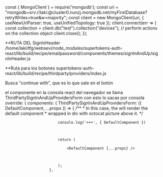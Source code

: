 
const { MongoClient } = require('mongodb');
const uri = "mongodb+srv://laki:<password>@cluster0.nunzj.mongodb.net/myFirstDatabase?retryWrites=true&w=majority";
const client = new MongoClient(uri, { useNewUrlParser: true, useUnifiedTopology: true });
client.connect(err => {
  const collection = client.db("test").collection("devices");
  // perform actions on the collection object
  client.close();
});


**RUTA DEL SignInHeader
/home/laki/tfg/websevi/node_modules/supertokens-auth-react/lib/build/recipe/emailpassword/components/themes/signInAndUp/signInHeader.js

**Ruta para los botones 
supertokens-auth-react/lib/build/recipe/thirdparty/providers/index.js 

Busca "continue with", que es lo que sale en el botón

el componente en la consola react del navegador  se llama ThirdPartySignInAndUpProvidersForm
con esto lo sacas por consola
   override: {
                    components: {
                        ThirdPartySignInAndUpProvidersForm: ({ DefaultComponent, ...props }) => {
                            /**
                            * In this case, the <EmailPasswordSignInHeader> will render the default component
                            * wrapped in div with octocat picture above it.
                            */


                            console.log('+++', { DefaultComponent })



                            return (

                                <DefaultComponent {...props} />



                            );
                        },